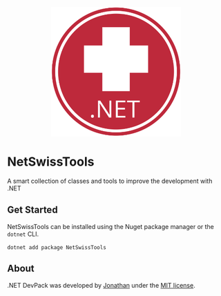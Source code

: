 <p align="center">
  <img src="https://raw.githubusercontent.com/KennyMack/NetSwissTools/main/.github/images/NetSwissToolsIcon.png" alt=".NET Swiss Tools icon" width="300px" />
</p>

# NetSwissTools
A smart collection of classes and tools to improve the development with .NET

## Get Started
NetSwissTools can be installed using the Nuget package manager or the `dotnet` CLI.

```
dotnet add package NetSwissTools
```

## About
.NET DevPack was developed by [Jonathan](https://kennymack.github.io) under the [MIT license](LICENSE).
